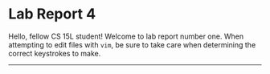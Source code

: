 # Lab Report 4
Hello, fellow CS 15L student! Welcome to lab report number one. When attempting to edit files with `vim`, be sure to take care
when determining the correct keystrokes to make.

---
